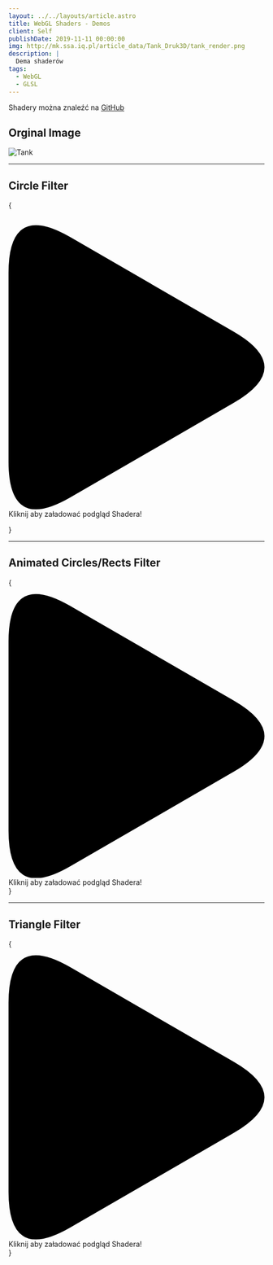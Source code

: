 ```yaml
---
layout: ../../layouts/article.astro
title: WebGL Shaders - Demos
client: Self
publishDate: 2019-11-11 00:00:00
img: http://mk.ssa.iq.pl/article_data/Tank_Druk3D/tank_render.png
description: |
  Dema shaderów
tags:
  - WebGL
  - GLSL
---
```


Shadery można znaleźć na [GitHub](https://kifner-mateusz.github.io/webgl-shaders/)

## Orginal Image

![Tank](http://mk.ssa.iq.pl/article_data/Tank_Druk3D/tank_render.png)

<hr/>

## Circle Filter

{<div class="play_iframe" data-src="https://kifner-mateusz.github.io/webgl-shaders/003 Circles/index.html" data-img="http://mk.ssa.iq.pl/article_data/Tank_Druk3D/tank_render.png" data-message="Kliknij aby załadować podgląd Shadera!" style="background-image: url(&quot;http://mk.ssa.iq.pl/article_data/Tank_Druk3D/tank_render.png&quot;);">  
<svg xmlns:svg="http://www.w3.org/2000/svg" xmlns="http://www.w3.org/2000/svg" viewBox="0 0 71.942253 79.738464" version="1.1" class="svg_triangle"><path d="m 0,66.405133 v -53.0718 Q 0,-6.6666666 17.3205,3.3333333 L 63.282,29.869233 q 17.3205,10 0,20 l -45.9615,26.5359 Q 0,86.405133 0,66.405133" class="svg_triangle_path"></path>
</svg>
<span>Kliknij aby załadować podgląd Shadera!</span>

</div>}

<hr/>

## Animated Circles/Rects Filter

{

  <div class="play_iframe" data-src="https://kifner-mateusz.github.io/webgl-shaders/004 Circles Varing/index.html" data-img="http://mk.ssa.iq.pl/article_data/Tank_Druk3D/tank_render.png" data-message="Kliknij aby załadować podgląd Shadera!" style="background-image: url(&quot;http://mk.ssa.iq.pl/article_data/Tank_Druk3D/tank_render.png&quot;);">     
<svg xmlns:svg="http://www.w3.org/2000/svg" xmlns="http://www.w3.org/2000/svg" viewBox="0 0 71.942253 79.738464" version="1.1" class="svg_triangle"><path d="m 0,66.405133 v -53.0718 Q 0,-6.6666666 17.3205,3.3333333 L 63.282,29.869233 q 17.3205,10 0,20 l -45.9615,26.5359 Q 0,86.405133 0,66.405133" class="svg_triangle_path"></path></svg>
<span>Kliknij aby załadować podgląd Shadera!</span></div>
}

<hr/>

## Triangle Filter

{

  <div class="play_iframe" data-src="https://kifner-mateusz.github.io/webgl-shaders/005 Triangles/index.html" data-img="http://mk.ssa.iq.pl/article_data/Tank_Druk3D/tank_render.png" data-message="Kliknij aby załadować podgląd Shadera!" style="background-image: url(&quot;http://mk.ssa.iq.pl/article_data/Tank_Druk3D/tank_render.png&quot;);">     
<svg xmlns:svg="http://www.w3.org/2000/svg" xmlns="http://www.w3.org/2000/svg" viewBox="0 0 71.942253 79.738464" version="1.1" class="svg_triangle"><path d="m 0,66.405133 v -53.0718 Q 0,-6.6666666 17.3205,3.3333333 L 63.282,29.869233 q 17.3205,10 0,20 l -45.9615,26.5359 Q 0,86.405133 0,66.405133" class="svg_triangle_path"></path></svg>
<span>Kliknij aby załadować podgląd Shadera!</span></div>
}

